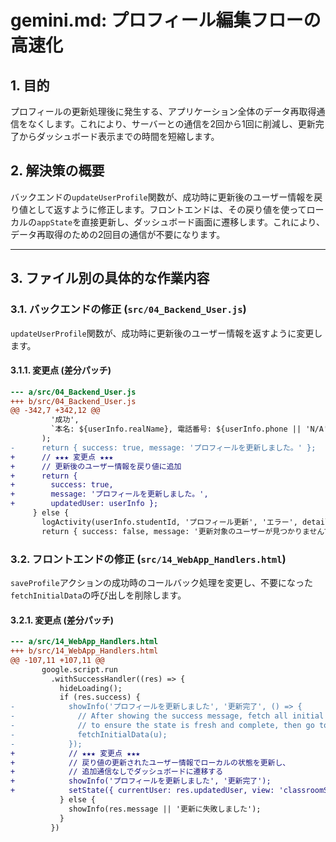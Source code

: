 # gemini.md: プロフィール編集フローの高速化

## 1. 目的

プロフィールの更新処理後に発生する、アプリケーション全体のデータ再取得通信をなくします。これにより、サーバーとの通信を2回から1回に削減し、更新完了からダッシュボード表示までの時間を短縮します。

## 2. 解決策の概要

バックエンドの`updateUserProfile`関数が、成功時に更新後のユーザー情報を戻り値として返すように修正します。フロントエンドは、その戻り値を使ってローカルの`appState`を直接更新し、ダッシュボード画面に遷移します。これにより、データ再取得のための2回目の通信が不要になります。

---

## 3. ファイル別の具体的な作業内容

### 3.1. バックエンドの修正 (`src/04_Backend_User.js`)

`updateUserProfile`関数が、成功時に更新後のユーザー情報を返すように変更します。

#### 3.1.1. 変更点 (差分パッチ)

```diff
--- a/src/04_Backend_User.js
+++ b/src/04_Backend_User.js
@@ -342,7 +342,12 @@
         '成功',
         `本名: ${userInfo.realName}, 電話番号: ${userInfo.phone || 'N/A'}`,
       );
-      return { success: true, message: 'プロフィールを更新しました。' };
+      // ★★★ 変更点 ★★★
+      // 更新後のユーザー情報を戻り値に追加
+      return {
+        success: true,
+        message: 'プロフィールを更新しました。',
+        updatedUser: userInfo };
     } else {
       logActivity(userInfo.studentId, 'プロフィール更新', 'エラー', details);
       return { success: false, message: '更新対象のユーザーが見つかりませんでした。' };

```

### 3.2. フロントエンドの修正 (`src/14_WebApp_Handlers.html`)

`saveProfile`アクションの成功時のコールバック処理を変更し、不要になった`fetchInitialData`の呼び出しを削除します。

#### 3.2.1. 変更点 (差分パッチ)

```diff
--- a/src/14_WebApp_Handlers.html
+++ b/src/14_WebApp_Handlers.html
@@ -107,11 +107,11 @@
       google.script.run
         .withSuccessHandler((res) => {
           hideLoading();
           if (res.success) {
-            showInfo('プロフィールを更新しました', '更新完了', () => {
-              // After showing the success message, fetch all initial data again
-              // to ensure the state is fresh and complete, then go to the dashboard.
-              fetchInitialData(u);
-            });
+            // ★★★ 変更点 ★★★
+            // 戻り値の更新されたユーザー情報でローカルの状態を更新し、
+            // 追加通信なしでダッシュボードに遷移する
+            showInfo('プロフィールを更新しました', '更新完了');
+            setState({ currentUser: res.updatedUser, view: 'classroomSelect' });
           } else {
             showInfo(res.message || '更新に失敗しました');
           }
         })

```
